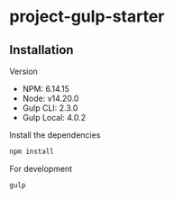 # project-gulp-starter

## Installation

Version
- NPM: 6.14.15
- Node: v14.20.0
- Gulp CLI: 2.3.0
- Gulp Local: 4.0.2

Install the dependencies

```sh
npm install
```

For development

```sh
gulp
```
